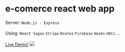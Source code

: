 # e-comerce react web app
Server: `Node.js - Express`
<br></br>
Using: `React Sagas` `Stripe` `Routes` `Firebase` `Hooks` `HOCs` ...
<br></br>
[Live Demo!](https://crown-live-heroku.herokuapp.com/)
![](crwn.gif)
